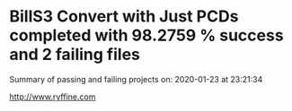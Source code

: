 # BillS3 Convert with Just PCDs completed with 98.2759 % success and 2 failing files

Summary of passing and failing projects on: 2020-01-23 at 23:21:34

http://www.ryffine.com

